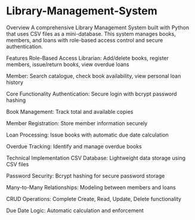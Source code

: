# Library-Management-System

Overview
A comprehensive Library Management System built with Python that uses CSV files as a mini-database. This system manages books, members, and loans with role-based access control and secure authentication.

Features
Role-Based Access
Librarian: Add/delete books, register members, issue/return books, view overdue loans

Member: Search catalogue, check book availability, view personal loan history

Core Functionality
Authentication: Secure login with bcrypt password hashing

Book Management: Track total and available copies

Member Registration: Store member information securely

Loan Processing: Issue books with automatic due date calculation

Overdue Tracking: Identify and manage overdue books

Technical Implementation
CSV Database: Lightweight data storage using CSV files

Password Security: Bcrypt hashing for secure password storage

Many-to-Many Relationships: Modeling between members and loans

CRUD Operations: Complete Create, Read, Update, Delete functionality

Due Date Logic: Automatic calculation and enforcement
